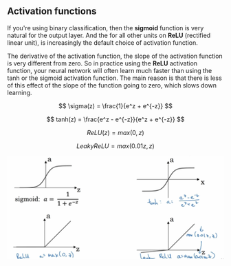 ## Activation functions

If you're using binary classification, then the **sigmoid** function is very natural for the output layer. And the for all other units on **ReLU** (rectified linear unit), is increasingly the default choice of activation function.

The derivative of the activation function, the slope of the activation function is very different from zero. So in practice using the **ReLU** activation function, your neural network will often learn much faster than using the tanh or the sigmoid activation function. The main reason is that there is less of this effect of the slope of the function going to zero, which slows down learning.

$$
\sigma(z) = \frac{1}{e^z + e^{-z}}
$$

$$
tanh(z) = \frac{e^z - e^{-z}}{e^z + e^{-z}}
$$


$$
ReLU(z) = max(0, z)
$$

$$
Leaky ReLU = max(0.01z, z)
$$

![](/assets/Snip20180131_35.png)

